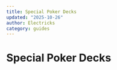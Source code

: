 ```yaml
---
title: Special Poker Decks
updated: "2025-10-26"
author: Electricks
category: guides
---
```


# Special Poker Decks

